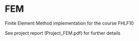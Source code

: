 # FEM
Finite Element Method implementation for the course FHLF10

See project report (Project_FEM.pdf) for further details
